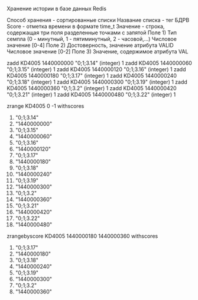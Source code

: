 Хранение истории в базе данных Redis

Способ хранения - сортированные списки
Название списка  - тег БДРВ
Score - отметка времени в формате time_t
Значение - строка, содержащая три поля разделенные точками с запятой
    Поле 1)
    Тип семпла (0 - минутный, 1 - пятиминутный, 2 - часовой,...)
    Числовое значение [0-4]
    Поле 2)
    Достоверность, значение атрибута VALID
    Числовое значение [0-2]
    Поле 3)
    Значение, содержимое атрибута VAL

zadd KD4005 1440000000 "0;1;3.14"
(integer) 1
zadd KD4005 1440000060 "0;1;3.15"
(integer) 1
zadd KD4005 1440000120 "0;1;3.16"
(integer) 1
zadd KD4005 1440000180 "0;1;3.17"
(integer) 1
zadd KD4005 1440000240 "0;1;3.18"
(integer) 1
zadd KD4005 1440000300 "0;1;3.19"
(integer) 1
zadd KD4005 1440000360 "0;1;3.2"
(integer) 1
zadd KD4005 1440000420 "0;1;3.21"
(integer) 1
zadd KD4005 1440000480 "0;1;3.22"
(integer) 1

zrange KD4005 0 -1 withscores
 1) "0;1;3.14"
 2) "1440000000"
 3) "0;1;3.15"
 4) "1440000060"
 5) "0;1;3.16"
 6) "1440000120"
 7) "0;1;3.17"
 8) "1440000180"
 9) "0;1;3.18"
10) "1440000240"
11) "0;1;3.19"
12) "1440000300"
13) "0;1;3.2"
14) "1440000360"
15) "0;1;3.21"
16) "1440000420"
17) "0;1;3.22"
18) "1440000480"

zrangebyscore KD4005 1440000180 1440000360 withscores
1) "0;1;3.17"
2) "1440000180"
3) "0;1;3.18"
4) "1440000240"
5) "0;1;3.19"
6) "1440000300"
7) "0;1;3.2"
8) "1440000360"


